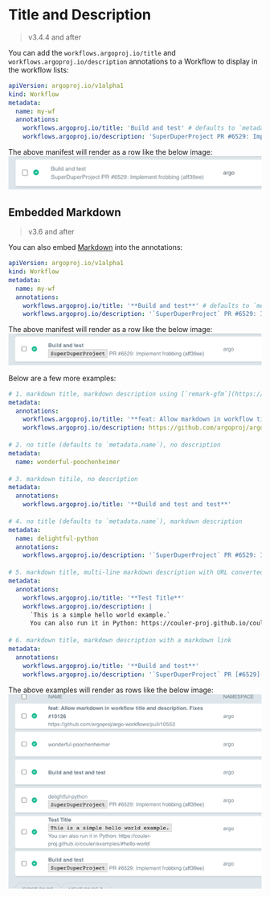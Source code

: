 # Title and Description

> v3.4.4 and after

You can add the `workflows.argoproj.io/title` and `workflows.argoproj.io/description` annotations to a Workflow to display in the workflow lists:

```yaml
apiVersion: argoproj.io/v1alpha1
kind: Workflow
metadata:
  name: my-wf
  annotations:
    workflows.argoproj.io/title: 'Build and test' # defaults to `metadata.name` if not specified
    workflows.argoproj.io/description: 'SuperDuperProject PR #6529: Implement frobbing (aff39ee)'
```

The above manifest will render as a row like the below image:
![Title and Description Example](assets/workflow-title-and-description.png)

## Embedded Markdown

> v3.6 and after

You can also embed [Markdown](https://www.markdownguide.org/basic-syntax/) into the annotations:

```yaml
apiVersion: argoproj.io/v1alpha1
kind: Workflow
metadata:
  name: my-wf
  annotations:
    workflows.argoproj.io/title: '**Build and test**' # defaults to `metadata.name` if not specified
    workflows.argoproj.io/description: '`SuperDuperProject` PR #6529: Implement frobbing (aff39ee)'
```

The above manifest will render as a row like the below image:
![Markdown Example](assets/workflow-title-and-description-markdown.png)

Below are a few more examples:

```yaml
# 1. markdown title, markdown description using [`remark-gfm`](https://github.com/remarkjs/remark-gfm) to convert URLs into anchor links
metadata:
  annotations:
    workflows.argoproj.io/title: '**feat: Allow markdown in workflow title and description. Fixes #10126**'
    workflows.argoproj.io/description: https://github.com/argoproj/argo-workflows/pull/10553

# 2. no title (defaults to `metadata.name`), no description
metadata:
  name: wonderful-poochenheimer

# 3. markdown titile, no description
metadata:
  annotations:
    workflows.argoproj.io/title: '**Build and test and test**'

# 4. no title (defaults to `metadata.name`), markdown description
metadata:
  name: delightful-python
  annotations:
    workflows.argoproj.io/description: '`SuperDuperProject` PR #6529: Implement frobbing (aff39ee)'

# 5. markdown title, multi-line markdown description with URL converted into an anchor link
metadata:
  annotations:
    workflows.argoproj.io/title: '**Test Title**'
    workflows.argoproj.io/description: |
      `This is a simple hello world example.`
      You can also run it in Python: https://couler-proj.github.io/couler/examples/#hello-world

# 6. markdown title, markdown description with a markdown link
metadata:
  annotations:
    workflows.argoproj.io/title: '**Build and test**'
    workflows.argoproj.io/description: '`SuperDuperProject` PR [#6529](https://github.com): Implement frobbing (aff39ee)'
```

The above examples will render as rows like the below image:
![More Markdown Examples](assets/workflow-title-and-description-markdown-complex.png)
